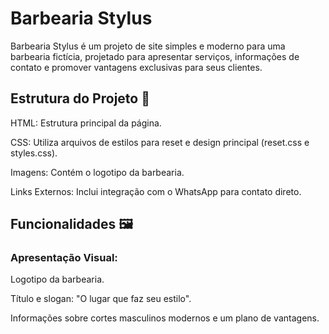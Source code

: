 <h1>Barbearia Stylus</h1>

<p>Barbearia Stylus é um projeto de site simples e moderno para uma barbearia fictícia, projetado para apresentar serviços, informações de contato e promover vantagens exclusivas para seus clientes.</p>

<h2>Estrutura do Projeto 📄</h2>

<p>HTML: Estrutura principal da página.</p>

<p>CSS: Utiliza arquivos de estilos para reset e design principal (reset.css e styles.css).</p>

<p>Imagens: Contém o logotipo da barbearia.</p>

<p>Links Externos: Inclui integração com o WhatsApp para contato direto.</p>

<h2>Funcionalidades 🖼️</h2>

<h3>Apresentação Visual:</h3>

<p>Logotipo da barbearia.</p>

<p>Título e slogan: "O lugar que faz seu estilo".</p>

<p><span>Informações sobre cortes masculinos modernos e um plano de vantagens.</span></p>

